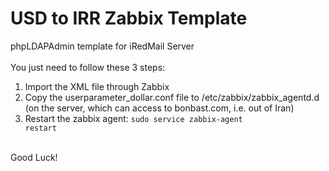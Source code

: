 # USD to IRR Zabbix Template
phpLDAPAdmin template for iRedMail Server<br/><br/>
You just need to follow these 3 steps:<br/>
1. Import the XML file through Zabbix <br/>
2. Copy the userparameter_dollar.conf file to /etc/zabbix/zabbix_agentd.d (on the server, which can access to bonbast.com, i.e. out of Iran) <br/>
3. Restart the zabbix agent: <code>sudo service zabbix-agent restart</code> <br/><br/>

Good Luck!
